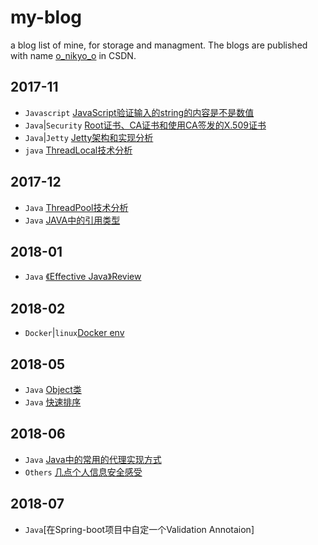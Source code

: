 # my-blog
a blog list of mine, for storage and managment. The blogs are published with name [o_nikyo_o](http://blog.csdn.net/o_nikyo_o) in CSDN.

## 2017-11

- `Javascript` [JavaScript验证输入的string的内容是不是数值](./JavaScript验证输入的string的内容是不是数值.md)
- `Java`|`Security` [Root证书、CA证书和使用CA签发的X.509证书](./Root证书、CA证书和使用CA签发的X.509证书.md)
- `Java`|`Jetty` [Jetty架构和实现分析](./Jetty架构和实现分析.md)
- `java` [ThreadLocal技术分析](./ThreadLocal技术分析.md)

## 2017-12

- `Java` [ThreadPool技术分析](./ThreadPool技术分析.md)
- `Java` [JAVA中的引用类型](./JAVA中的引用类型.md)

## 2018-01

- `Java` [《Effective Java》Review](./Effective_Java_Review.md)


## 2018-02

- `Docker`|`linux`[Docker env](./docker_issue.md)

## 2018-05

- `Java` [Object类](./Object.md)
- `Java` [快速排序](./q_sort.md)

## 2018-06

- `Java` [Java中的常用的代理实现方式](./proxy.md)
- `Others` [几点个人信息安全感受](./security.md)

## 2018-07

- `Java`[在Spring-boot项目中自定一个Validation Annotaion]

